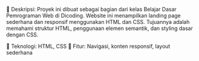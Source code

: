 📄 Deskripsi:
Proyek ini dibuat sebagai bagian dari kelas Belajar Dasar Pemrograman Web di Dicoding. Website ini menampilkan landing page sederhana dan responsif menggunakan HTML dan CSS. Tujuannya adalah memahami struktur HTML, penggunaan elemen semantik, dan styling dasar dengan CSS.

🔧 Teknologi: HTML, CSS
🎯 Fitur: Navigasi, konten responsif, layout sederhana
